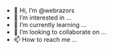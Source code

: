 - 👋 Hi, I’m @webrazors
- 👀 I’m interested in ...
- 🌱 I’m currently learning ...
- 💞️ I’m looking to collaborate on ...
- 📫 How to reach me ...

<!---
webrazors/webrazors is a ✨ special ✨ repository because its `README.md` (this file) appears on your GitHub profile.
You can click the Preview link to take a look at your changes.
--->

